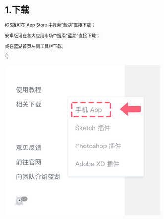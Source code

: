 # 1.下载

iOS版可在 App Store 中搜索“蓝湖”直接下载； 

安卓版可在各大应用市场中搜索“蓝湖”直接下载； 

或在蓝湖首页左侧工具栏下载。 

👇

![](../../.gitbook/assets/1%20%2812%29.png)

